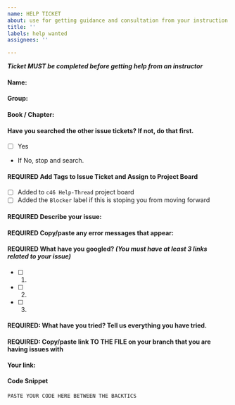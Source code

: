 ```yaml
---
name: HELP TICKET
about: use for getting guidance and consultation from your instruction team
title: ''
labels: help wanted
assignees: ''

---
```


**_Ticket MUST be completed before getting help from an instructor_**
<!--- (Since we don't know you by your github handle) --->
#### Name:
<!--- (if applicaable) --->
#### Group:
<!--- (if applicable) ---> 
#### Book / Chapter: 

#### Have you searched the other issue tickets? If not, do that first. 
- [ ] Yes
- If No, stop and search.

####  REQUIRED Add Tags to Issue Ticket and Assign to Project Board
<!-- (Check these prior to creating the issue ticket) --> 
<!-- These can be added in the column on the right -->
- [ ] Added to `c46 Help-Thread` project board
- [ ] Added the `Blocker` label if this is stoping you from moving forward

#### REQUIRED Describe your issue:
>>

#### REQUIRED Copy/paste any error messages that appear:
<!-- PASTE ERROR MESSAGE HERE -->

#### REQUIRED What have you googled? **_(You must have at least 3 links related to your issue)_**
<!--- Paste links to the things you have found from your google search - You must have at least 3 -->
- [ ] 1. 
- [ ] 2. 
- [ ] 3. 

#### REQUIRED: What have you tried? Tell us everything you have tried. 
>>

#### REQUIRED: Copy/paste link TO THE FILE on your branch that you are having issues with
<!--- We will not accept links to the whole repo. You must provide a link directly to the specific file --->
**Your link:**

#### Code Snippet

```
PASTE YOUR CODE HERE BETWEEN THE BACKTICS
```
